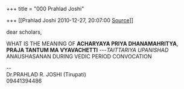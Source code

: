 +++
title = "000 Prahlad Joshi"

+++
[[Prahlad Joshi	2010-12-27, 20:07:00 [Source](https://groups.google.com/g/bvparishat/c/v1tPZt1KjmU)]]



dear scholars,  
  
 WHAT IS THE MEANING OF **ACHARYAYA PRIYA DHANAMAHRITYA**, **PRAJA TANTUM MA VYAVACHETTI** ---*TAITTARIYA UPANISHAD* ANAUSHASANAN DURING VEDIC PERIOD CONVOCATION   
  
--  
Dr.PRAHLAD R. JOSHI (Tirupati)  
09441394486  
  
  

